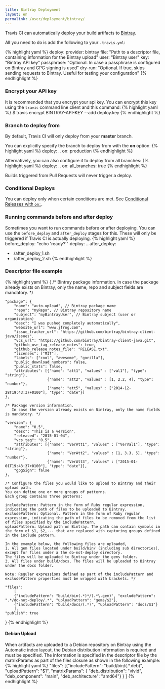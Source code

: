 ```yaml
---
title: Bintray Deployment
layout: en
permalink: /user/deployment/bintray/
---
```


Travis CI can automatically deploy your build artifacts to [Bintray](https://bintray.com/).

All you need to do is add the following to your `.travis.yml`:

{% highlight yaml %}
deploy:
  provider: bintray
  file: "Path to a descriptor file, containing information for the Bintray upload"
  user: "Bintray user"
  key: "Bintray API key"
  passphrase: "Optional. In case a passphrase is configured on Bintray and GPG signing is used"
  dry-run: "Optional. If true, skips sending requests to Bintray. Useful for testing your configuration"
{% endhighlight %}

### Encrypt your API key

It is recommended that you encrypt your api key. You can encrypt this key using the `travis` command line client and this command:
{% highlight yaml %}
$ travis encrypt BINTRAY-API-KEY --add deploy.key
{% endhighlight %}

### Branch to deploy from

By default, Travis CI will only deploy from your **master** branch.

You can explicitly specify the branch to deploy from with the **on** option:
{% highlight yaml %}
deploy:
  ..
  on: production
{% endhighlight %}

Alternatively, you can also configure it to deploy from all branches:
{% highlight yaml %}
deploy:
  ..
  on:
    all_branches: true
{% endhighlight %}

Builds triggered from Pull Requests will never trigger a deploy.

### Conditional Deploys

You can deploy only when certain conditions are met.
See [Conditional Releases with `on:`](/user/deployment#Conditional-Releases-with-on%3A).

### Running commands before and after deploy

Sometimes you want to run commands before or after deploying. You can use the `before_deploy` and `after_deploy` stages for this. These will only be triggered if Travis CI is actually deploying.
{% highlight yaml %}
before_deploy: "echo 'ready?'"
deploy:
  ..
after_deploy:
  - ./after_deploy_1.sh
  - ./after_deploy_2.sh
{% endhighlight %}

### Descriptor file example
{% highlight yaml %}
{
    /* Bintray package information.
       In case the package already exists on Bintray, only the name, repo and subject
       fields are mandatory. */

    "package": {
        "name": "auto-upload", // Bintray package name
        "repo": "myRepo", // Bintray repository name
        "subject": "myBintrayUser", // Bintray subject (user or organization)
        "desc": "I was pushed completely automatically",
        "website_url": "www.jfrog.com",
        "issue_tracker_url": "https://github.com/bintray/bintray-client-java/issues",
        "vcs_url": "https://github.com/bintray/bintray-client-java.git",
        "github_use_tag_release_notes": true,
        "github_release_notes_file": "RELEASE.txt",
        "licenses": ["MIT"],
        "labels": ["cool", "awesome", "gorilla"],
        "public_download_numbers": false,
        "public_stats": false,
        "attributes": [{"name": "att1", "values" : ["val1"], "type": "string"},
                       {"name": "att2", "values" : [1, 2.2, 4], "type": "number"},
                       {"name": "att5", "values" : ["2014-12-28T19:43:37+0100"], "type": "date"}]
    },

    /* Package version information.
       In case the version already exists on Bintray, only the name fields is mandatory. */

    "version": {
        "name": "0.5",
        "desc": "This is a version",
        "released": "2015-01-04",
        "vcs_tag": "0.5",
        "attributes": [{"name": "VerAtt1", "values" : ["VerVal1"], "type": "string"},
                       {"name": "VerAtt2", "values" : [1, 3.3, 5], "type": "number"},
                       {"name": "VerAtt3", "values" : ["2015-01-01T19:43:37+0100"], "type": "date"}],
        "gpgSign": false
    },

    /* Configure the files you would like to upload to Bintray and their upload path.
    You can define one or more groups of patterns.
    Each group contains three patterns:

    includePattern: Pattern in the form of Ruby regular expression, indicating the path of files to be uploaded to Bintray.
    excludePattern: Optional. Pattern in the form of Ruby regular expression, indicating the path of files to be removed from the list of files specified by the includePattern.
    uploadPattern: Upload path on Bintray. The path can contain symbols in the form of $1, $2,... that are replaced with capturing groups defined in the include pattern.

    In the example below, the following files are uploaded,
    1. All gem files located under build/bin/ (including sub directories),
    except for files under a the do-not-deploy directory.
    The files will be uploaded to Bintray under the gems folder.
    2. All files under build/docs. The files will be uploaded to Bintray under the docs folder.

    Note: Regular expressions defined as part of the includePattern and excludePattern properties must be wrapped with brackets. */

    "files":
        [
        {"includePattern": "build/bin(.*)*/(.*\.gem)", "excludePattern": ".*/do-not-deploy/.*", "uploadPattern": "gems/$2"},
        {"includePattern": "build/docs/(.*)", "uploadPattern": "docs/$1"}
        ],
    "publish": true
}
{% endhighlight %}

#### Debian Upload

When artifacts are uploaded to a Debian repository on Bintray using the Automatic index layout, the Debian distribution information is required and must be specified. The information is specified in the descriptor file by the matrixParams as part of the files closure as shown in the following example:
{% highlight yaml %}
"files":
    [{"includePattern": "build/bin/(.*\.deb)", "uploadPattern": "$1",
    "matrixParams": {
        "deb_distribution": "vivid",
        "deb_component": "main",
        "deb_architecture": "amd64"}
    }
]
{% endhighlight %}
